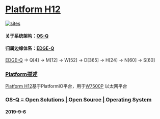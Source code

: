 ﻿# [Platform H12](https://github.com/OS-Q/H12)

[![sites](http://182.61.61.133/link/resources/OSQ.png)](http://www.OS-Q.com)

#### 关于系统架构：[OS-Q](https://github.com/OS-Q)
#### 归属边缘体系：[EDGE-Q](https://github.com/EDGE-Q)

[EDGE-Q](https://github.com/OS-Q/EDGE-Q) -> Q[4] -> M[12] -> W[52] -> D[365] -> H[24] -> N[60] -> S[60]

### [Platform描述](https://github.com/OS-Q/H12/wiki) 

[Platform H12](https://github.com/OS-Q/H12)基于PlatformIO平台，用于[W7500P](https://github.com/sochub/W7500P) 以太网平台

### [OS-Q = Open Solutions | Open Source |  Operating System ](http://www.OS-Q.com/H12)
####  2019-9-6
